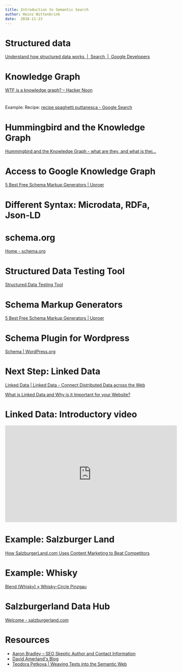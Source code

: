 ```yaml
---
title: Introduction to Semantic Search
author: Heinz Wittenbrink
date:  2018-11-23
---
```


# Structured data

[Understand how structured data works  |  Search  |  Google Developers](https://developers.google.com/search/docs/guides/intro-structured-data "Understand how structured data works  |  Search  |  Google Developers")

# Knowledge Graph

[WTF is a knowledge graph? – Hacker Noon](https://hackernoon.com/wtf-is-a-knowledge-graph-a16603a1a25f "WTF is a knowledge graph? – Hacker Noon")

#
Example: Recipe: [recipe spaghetti puttanesca - Google Search](https://www.google.com/search?client=ubuntu&channel=fs&ei=i9j2W8jyJcOE8gL2qrDwCw&q=recipe+spaghetti+puttanesca&oq=recipe+spagehtti+puttane&gs_l=psy-ab.1.0.0i13j0i22i30j0i13i5i30j0i8i13i30l7.27775.36832..38407...1.0..0.184.3378.0j25......0....1..gws-wiz.......0j0i71j35i304i39j0i13i30j35i39j0i10j0i8i13i10i30.oDiyJ-jmJAY "recipe spaghetti puttanesca - Google Search")


# Hummingbird and the Knowledge Graph

[Hummingbird and the Knowledge Graph - what are they, and what is thei…](https://www.slideshare.net/AntonShulke/hummingbird-and-the-knowledge-graph-what-are-they-and-what-is-their-impact-on-seo "Hummingbird and the Knowledge Graph - what are they, and what is thei…")


# Access to Google Knowledge Graph

[5 Best Free Schema Markup Generators | Uproer](https://uproer.com/articles/free-schema-markup-generators/ "5 Best Free Schema Markup Generators | Uproer")


# Different Syntax: Microdata, RDFa, Json-LD

# schema.org

[Home - schema.org](https://schema.org/ "Home - schema.org")

# Structured Data Testing Tool

[Structured Data Testing Tool](https://search.google.com/structured-data/testing-tool?hl=en "Structured Data Testing Tool")

# Schema Markup Generators

[5 Best Free Schema Markup Generators | Uproer](https://uproer.com/articles/free-schema-markup-generators/ "5 Best Free Schema Markup Generators | Uproer")

# Schema Plugin for Wordpress

[Schema | WordPress.org](https://wordpress.org/plugins/schema/ "Schema | WordPress.org")

# Next Step: Linked Data

[Linked Data | Linked Data - Connect Distributed Data across the Web](http://linkeddata.org/ "Linked Data | Linked Data - Connect Distributed Data across the Web")

[What is Linked Data and Why is it Important for your Website?](https://wordlift.io/blog/en/entity/linked-data/ "What is Linked Data and Why is it Important for your Website?")

# Linked Data: Introductory video

<iframe width="560" height="315" src="https://www.youtube.com/embed/4x_xzT5eF5Q" frameborder="0" allow="accelerometer; autoplay; encrypted-media; gyroscope; picture-in-picture"
 allowfullscreen>
[What is Linked Data? - YouTube](https://www.youtube.com/watch?v=4x_xzT5eF5Q "What is Linked Data? - YouTube")
 </iframe>

# Example: Salzburger Land

[How SalzburgerLand.com Uses Content Marketing to Beat Competitors](https://wordlift.io/blog/en/salzburgerland-com-engaging-travelers-outperforming-competitors/ "How SalzburgerLand.com Uses Content Marketing to Beat Competitors")

# Example: Whisky

[Blend (Whisky) » Whisky-Circle Pinzgau](https://www.whisky-circle.info/entity/blend-whisky/ "Blend (Whisky) » Whisky-Circle Pinzgau")

# Salzburgerland Data Hub

[Welcome - salzburgerland.com](http://data.salzburgerland.com/ "Welcome - salzburgerland.com")

# Resources

- [Aaron Bradley – SEO Skeptic Author and Contact Information](http://www.seoskeptic.com/aaron-bradley/ "Aaron Bradley – SEO Skeptic Author and Contact Information")
- [David Amerland's Blog](https://davidamerland.com/ "David Amerland's Blog")
- [Teodora Petkova | Weaving Texts into the Semantic Web](http://www.teodorapetkova.com/ "Teodora Petkova | Weaving Texts into the Semantic Web")
